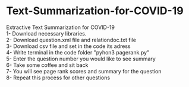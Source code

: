 # Text-Summarization-for-COVID-19
Extractive Text Summarization for COVID-19<br/>
1- Download necessary libraries. <br/>
2- Download question.xml file and relationdoc.txt file<br/>
3- Download csv file and set in the code its adress<br/>
4- Write terminal in the code folder "pyhon3 pagerank.py"<br/>
5- Enter the question number you would like to see summary <br/>
6- Take some coffee and sit back<br/>
7- You will see page rank scores and summary for the question<br/>
8- Repeat this process for other questions<br/>
